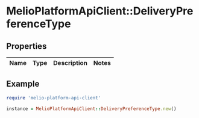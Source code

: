 # MelioPlatformApiClient::DeliveryPreferenceType

## Properties

| Name | Type | Description | Notes |
| ---- | ---- | ----------- | ----- |

## Example

```ruby
require 'melio-platform-api-client'

instance = MelioPlatformApiClient::DeliveryPreferenceType.new()
```

